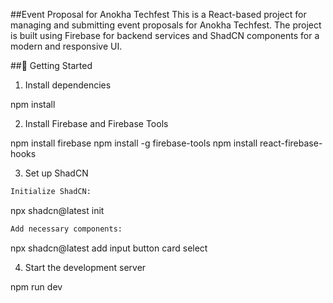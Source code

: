 ##Event Proposal for Anokha Techfest
This is a React-based project for managing and submitting event proposals for Anokha Techfest. The project is built using Firebase for backend services and ShadCN components for a modern and responsive UI.

##🚀 Getting Started

1. Install dependencies

npm install

2. Install Firebase and Firebase Tools

npm install firebase
npm install -g firebase-tools
npm install react-firebase-hooks

3. Set up ShadCN
```sh
Initialize ShadCN:
```
npx shadcn@latest init

```sh
Add necessary components:
```
npx shadcn@latest add input button card select

4. Start the development server

npm run dev

